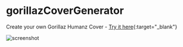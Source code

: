 # gorillazCoverGenerator

Create your own Gorillaz Humanz Cover - [Try it here](https://yi-lin-web.herokuapp.com/gorillaz){:target="_blank"}

![screenshot](http://linyd.com/images/gorillaz.jpg)
